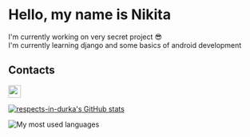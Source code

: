 # Hello, my name is Nikita
I'm currently working on very secret project 😎 <br>
I'm currently learning django and some basics of android development <br>
## Contacts
<a href="https://discord.com/user/693151663321645098"><img src="https://external-content.duckduckgo.com/iu/?u=http%3A%2F%2Ficons.iconarchive.com%2Ficons%2Fpapirus-team%2Fpapirus-apps%2F512%2Fdiscord-icon.png&f=1&nofb=1" width="25"></a>


[![respects-in-durka's GitHub stats](https://github-readme-stats.vercel.app/api?username=respects-in-durka&bg_color=0,1CB5E0,000046&hide_border=true&layout=compact&title_color=FFF&text_color=FFF&show_icons=true&icon_color=FFF&locale=en&border_radius=10&count_private=true)](https://github.com/respects-in-durka/respects-in-durka/)

![My most used languages](https://github-readme-stats.vercel.app/api/top-langs/?username=respects-in-durka&custom_title=My%20most%20used%20languages)
